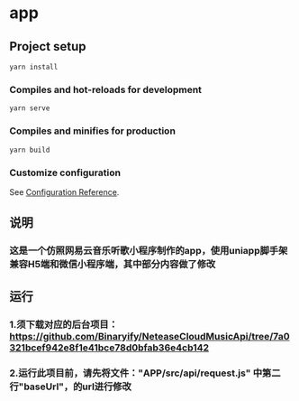 # app

## Project setup
```
yarn install
```

### Compiles and hot-reloads for development
```
yarn serve
```

### Compiles and minifies for production
```
yarn build
```

### Customize configuration
See [Configuration Reference](https://cli.vuejs.org/config/).


## 说明

### 这是一个仿照网易云音乐听歌小程序制作的app，使用uniapp脚手架兼容H5端和微信小程序端，其中部分内容做了修改

## 运行

### 1.须下载对应的后台项目：https://github.com/Binaryify/NeteaseCloudMusicApi/tree/7a0321bcef942e8f1e41bce78d0bfab36e4cb142

### 2.运行此项目前，请先将文件："APP/src/api/request.js" 中第二行"baseUrl"，的url进行修改
